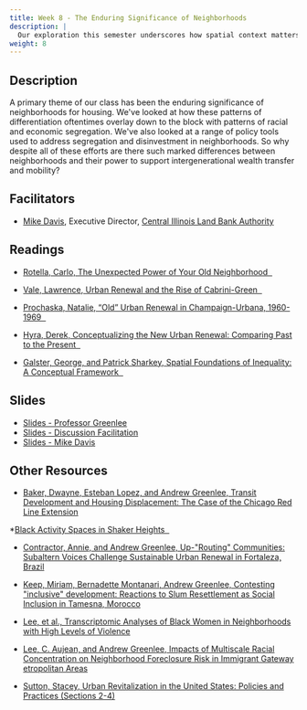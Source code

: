 ```yaml
---
title: Week 8 - The Enduring Significance of Neighborhoods
description: |
  Our exploration this semester underscores how spatial context matters for delivering housing promises. Why do neighborhoods remain so important despite a range of interventions?
weight: 8
---
```

## Description

A primary theme of our class has been the enduring significance of neighborhoods for housing. We've looked at how these patterns of differentiation oftentimes overlay down to the block with patterns of racial and economic segregation. We've also looked at a range of policy tools used to address segregation and disinvestment in neighborhoods. So why despite all of these efforts are there such marked differences between neighborhoods and their power to support intergenerational wealth transfer and mobility?

## Facilitators

* [Mike Davis](https://www.cilba.org/about/staff/), Executive Director, [Central Illinois Land Bank Authority](https://www.cilba.org)

## Readings

* [Rotella, Carlo, The Unexpected Power of Your Old Neighborhood &nbsp;<i class="fas fa-cloud-download-alt"></i>](https://uofi.box.com/s/n3x2w4k3cb1yjcq5qvbm823lq0pp5ini)

* [Vale, Lawrence, Urban Renewal and the Rise of Cabrini-Green &nbsp;<i class="fas fa-cloud-download-alt"></i>](https://uofi.box.com/s/ftghca2wayk31m2i781jagoiy9xnreab)

* [Prochaska, Natalie, “Old” Urban Renewal in Champaign-Urbana, 1960-1969 &nbsp;<i class="fas fa-cloud-download-alt"></i>](https://uofi.box.com/s/ajve6w2iri2ikb2hhywx01oyst72t1ub)

* [Hyra, Derek, Conceptualizing the New Urban Renewal: Comparing Past to the Present &nbsp;<i class="fas fa-cloud-download-alt"></i>](https://uofi.box.com/s/h62dytcmjxd8mffgb21dvmodikmrn2h7)

* [Galster, George, and Patrick Sharkey, Spatial Foundations of Inequality: A Conceptual Framework &nbsp;<i class="fas fa-cloud-download-alt"></i>](https://uofi.box.com/s/unzmdh6xq5yptgns247pssqjcssleryg)

## Slides

* [Slides - Professor Greenlee](https://uofi.box.com/s/53uyzie5jr1sffiipeuj7t63pbbg09ow)
* [Slides - Discussion Facilitation](https://uofi.box.com/s/b9257bb92jgs16zgrjrhyihg2eibseul)
* [Slides - Mike Davis](https://uofi.box.com/s/0r7t0q8b863ba1jx83vwjobtuo3xsy8x)

## Other Resources

* [Baker, Dwayne, Esteban Lopez, and Andrew Greenlee, Transit Development and Housing Displacement: The Case of the Chicago Red Line Extension](https://www.tandfonline.com/doi/full/10.1080/14036096.2017.1284155)

*[Black Activity Spaces in Shaker Heights &nbsp;<i class="fas fa-user-graduate"></i>](https://www.tandfonline.com/doi/full/10.1080/26884674.2021.1972774)

* [Contractor, Annie, and Andrew Greenlee, Up-"Routing" Communities: Subaltern Voices Challenge Sustainable Urban Renewal in Fortaleza, Brazil](https://www.tandfonline.com/doi/full/10.1080/14036096.2017.1284155)

* [Keep, Miriam, Bernadette Montanari, Andrew Greenlee, Contesting "inclusive" development: Reactions to Slum Resettlement as Social Inclusion in Tamesna, Morocco](https://www.sciencedirect.com/science/article/pii/S0264275121002286)

* [Lee, et al., Transcriptomic Analyses of Black Women in Neighborhoods with High Levels of Violence](https://www.sciencedirect.com/science/article/pii/S0306453021000482)

* [Lee, C. Aujean, and Andrew Greenlee, Impacts of Multiscale Racial Concentration on Neighborhood Foreclosure Risk in Immigrant Gateway etropolitan Areas](https://journals.sagepub.com/doi/abs/10.1111/cico.12478)

* [Sutton, Stacey, Urban Revitalization in the United States: Policies and Practices (Sections 2-4)](https://uofi.box.com/s/ea307xgwlws48lu97msi9cqbjo8yfjr9)